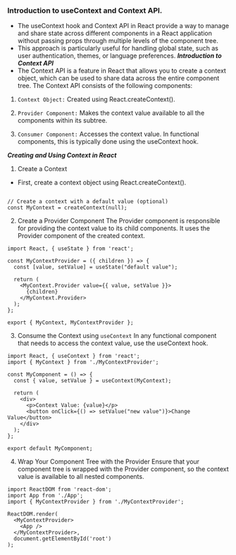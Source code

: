 ### Introduction to useContext and Context API.

- The useContext hook and Context API in React provide a way to manage and share state across different components in a React application without passing props through multiple levels of the component tree.
- This approach is particularly useful for handling global state, such as user authentication, themes, or language preferences.
  **_Introduction to Context API_**
- The Context API is a feature in React that allows you to create a context object, which can be used to share data across the entire component tree. The Context API consists of the following components:

1. `Context Object:` Created using React.createContext().

2. `Provider Component:` Makes the context value available to all the components within its subtree.
3. `Consumer Component:` Accesses the context value. In functional components, this is typically done using the useContext hook.

**_Creating and Using Context in React_**

1. Create a Context

- First, create a context object using React.createContext().

```import React, { createContext } from 'react';

// Create a context with a default value (optional)
const MyContext = createContext(null);
```

2. Create a Provider Component
   The Provider component is responsible for providing the context value to its child components. It uses the Provider component of the created context.

```
import React, { useState } from 'react';

const MyContextProvider = ({ children }) => {
  const [value, setValue] = useState("default value");

  return (
    <MyContext.Provider value={{ value, setValue }}>
      {children}
    </MyContext.Provider>
  );
};

export { MyContext, MyContextProvider };
```

3. Consume the Context using `useContext`
   In any functional component that needs to access the context value, use the useContext hook.

```
import React, { useContext } from 'react';
import { MyContext } from './MyContextProvider';

const MyComponent = () => {
  const { value, setValue } = useContext(MyContext);

  return (
    <div>
      <p>Context Value: {value}</p>
      <button onClick={() => setValue("new value")}>Change Value</button>
    </div>
  );
};

export default MyComponent;
```

4. Wrap Your Component Tree with the Provider
   Ensure that your component tree is wrapped with the Provider component, so the context value is available to all nested components.

```import React from 'react';
import ReactDOM from 'react-dom';
import App from './App';
import { MyContextProvider } from './MyContextProvider';

ReactDOM.render(
  <MyContextProvider>
    <App />
  </MyContextProvider>,
  document.getElementById('root')
);
```
